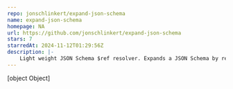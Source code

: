 ```yaml
---
repo: jonschlinkert/expand-json-schema
name: expand-json-schema
homepage: NA
url: https://github.com/jonschlinkert/expand-json-schema
stars: 7
starredAt: 2024-11-12T01:29:56Z
description: |-
    Light weight JSON Schema $ref resolver. Expands a JSON Schema by resolving `$ref` references from a mapping of definitions. Does not handle remote references. Has comprehensive unit tests and no dependencies.
---
```


[object Object]

